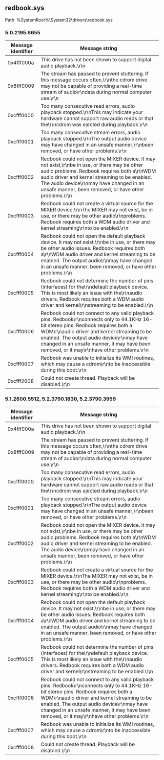 ## redbook.sys

Path: %SystemRoot%\System32\drivers\redbook.sys

### 5.0.2195.6655

Message identifier | Message string
--- | ---
0x4fff000a | This drive has not been shown to support digital audio playback.\r\n
0x8fff0009 | The stream has paused to prevent stuttering.  If this message occurs often,\r\nthe cdrom drive may not be capable of providing a real-time stream of audio\r\ndata during normal computer use.\r\n
0xcfff0000 | Too many consecutive read errors, audio playback stopped.\r\nThis may indicate your hardware cannot support raw audio reads or that the\r\ncdrom was ejected during playback.\r\n
0xcfff0001 | Too many consecutive stream errors, audio playback stopped.\r\nThe output audio device may have changed in an unsafe manner,\r\nbeen removed, or have other problems.\r\n
0xcfff0002 | Redbook could not open the MIXER device.  It may not exist,\r\nbe in use, or there may be other audio problems.  Redbook requires both a\r\nWDM audio driver and kernel streaming to be enabled. The audio device\r\nmay have changed in an unsafe manner, been removed, or have other problems.\r\n
0xcfff0003 | Redbook could not create a virtual source for the MIXER device.\r\nThe MIXER may not exist, be in use, or there may be other audio\r\nproblems.  Redbook requires both a WDM audio driver and kernel streaming\r\nto be enabled.\r\n
0xcfff0004 | Redbook could not open the default playback device.  It may not exist,\r\nbe in use, or there may be other audio issues.  Redbook requires both a\r\nWDM audio driver and kernel streaming to be enabled. The output audio\r\nmay have changed in an unsafe manner, been removed, or have other problems.\r\n
0xcfff0005 | Redbook could not determine the number of pins (interfaces) for the\r\ndefault playback device.  This is most likely an issue with the\r\naudio drivers.  Redbook requires both a WDM audio driver and kernel\r\nstreaming to be enabled.\r\n
0xcfff0006 | Redbook could not connect to any valid playback pins.  Redbook\r\nconnects only to 44.1KHz 16-bit stereo pins.  Redbook requires both a WDM\r\naudio driver and kernel streaming to be enabled. The output audio device\r\nmay have changed in an unsafe manner, it may have been removed, or it may\r\nhave other problems.\r\n
0xcfff0007 | Redbook was unable to initialize its WMI routines, which may cause a cdrom\r\nto be inaccessible during this boot.\r\n
0xcfff2008 | Could not create thread.  Playback will be disabled.\r\n

### 5.1.2600.5512, 5.2.3790.1830, 5.2.3790.3959

Message identifier | Message string
--- | ---
0x4fff000a | This drive has not been shown to support digital audio playback.\r\n
0x8fff0009 | The stream has paused to prevent stuttering.  If this message occurs often,\r\nthe cdrom drive may not be capable of providing a real-time stream of audio\r\ndata during normal computer use.\r\n
0xcfff0000 | Too many consecutive read errors, audio playback stopped.\r\nThis may indicate your hardware cannot support raw audio reads or that the\r\ncdrom was ejected during playback.\r\n
0xcfff0001 | Too many consecutive stream errors, audio playback stopped.\r\nThe output audio device may have changed in an unsafe manner,\r\nbeen removed, or have other problems.\r\n
0xcfff0002 | Redbook could not open the MIXER device.  It may not exist,\r\nbe in use, or there may be other audio problems.  Redbook requires both a\r\nWDM audio driver and kernel streaming to be enabled. The audio device\r\nmay have changed in an unsafe manner, been removed, or have other problems.\r\n
0xcfff0003 | Redbook could not create a virtual source for the MIXER device.\r\nThe MIXER may not exist, be in use, or there may be other audio\r\nproblems.  Redbook requires both a WDM audio driver and kernel streaming\r\nto be enabled.\r\n
0xcfff0004 | Redbook could not open the default playback device.  It may not exist,\r\nbe in use, or there may be other audio issues.  Redbook requires both a\r\nWDM audio driver and kernel streaming to be enabled. The output audio\r\nmay have changed in an unsafe manner, been removed, or have other problems.\r\n
0xcfff0005 | Redbook could not determine the number of pins (interfaces) for the\r\ndefault playback device.  This is most likely an issue with the\r\naudio drivers.  Redbook requires both a WDM audio driver and kernel\r\nstreaming to be enabled.\r\n
0xcfff0006 | Redbook could not connect to any valid playback pins.  Redbook\r\nconnects only to 44.1KHz 16-bit stereo pins.  Redbook requires both a WDM\r\naudio driver and kernel streaming to be enabled. The output audio device\r\nmay have changed in an unsafe manner, it may have been removed, or it may\r\nhave other problems.\r\n
0xcfff0007 | Redbook was unable to initialize its WMI routines, which may cause a cdrom\r\nto be inaccessible during this boot.\r\n
0xcfff0008 | Could not create thread.  Playback will be disabled.\r\n

